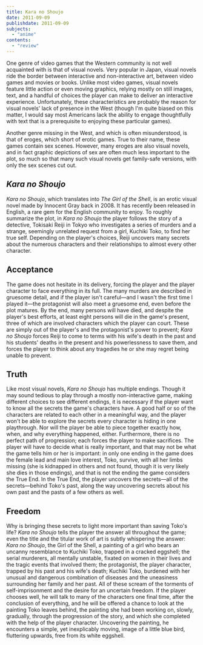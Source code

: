 ```yaml
---
title: Kara no Shoujo
date: 2011-09-09
publishdate: 2011-09-09
subjects:
  - "anime"
contents:
  - "review"
---
```


One genre of video games that the Western community is not well
acquainted with is that of visual novels.  Very popular in Japan, visual
novels ride the border between interactive and non-interactive art,
between video games and movies or books.  Unlike most video games,
visual novels feature little action or even moving graphics, relying
mostly on still images, text, and a handful of choices the player can
make to deliver an interactive experience.  Unfortunately, these
characteristics are probably the reason for visual novels' lack of
presence in the West (though I'm quite biased on this matter, I would
say most Americans lack the ability to engage thoughtfully with text
that is a prerequisite to enjoying these particular games).

Another genre missing in the West, and which is often misunderstood, is
that of eroges, which short of erotic games.  True to their name, these
games contain sex scenes.  However, many eroges are also visual novels,
and in fact graphic depictions of sex are often much less important to
the plot, so much so that many such visual novels get family-safe
versions, with only the sex scenes cut out.

## <i>Kara no Shoujo</i>

<i>Kara no Shoujo</i>, which translates into <i>The Girl of the
Shell</i>, is an erotic visual novel made by Innocent Gray back in 2008.
It has recently been released in English, a rare gem for the English
community to enjoy.  To roughly summarize the plot, in <i>Kara no
Shoujo</i> the player follows the story of a detective, Tokisaki Reiji
in Tokyo who investigates a series of murders and a strange, seemingly
unrelated request from a girl, Kuchiki Toko, to find her true self.
Depending on the player's choices, Reiji uncovers many secrets about the
numerous characters and their relationships to almost every other
character.

## Acceptance

The game does not hesitate in its delivery, forcing the player and the
player character to face everything in its full.  The many murders are
described in gruesome detail, and if the player isn't careful—and I
wasn't the first time I played it—the protagonist will also meet a
gruesome end, even before the plot matures.  By the end, many persons
will have died, and despite the player's best efforts, at least eight
persons will die in the game's present, three of which are involved
characters which the player can court.  These are simply out of the
player's and the protagonist's power to prevent; <i>Kara no Shoujo</i>
forces Reiji to come to terms with his wife's death in the past and his
students' deaths in the present and his powerlessness to save them, and
forces the player to think about any tragedies he or she may regret
being unable to prevent.

## Truth

Like most visual novels, <i>Kara no Shoujo</i> has multiple endings.
Though it may sound tedious to play through a mostly non-interactive
game, making different choices to see different endings, it is necessary
if the player want to know all the secrets the game's characters have.
A good half or so of the characters are related to each other in a
meaningful way, and the player won't be able to explore the secrets
every character is hiding in one playthrough.  Nor will the player be
able to piece together exactly how, when, and why everything happened,
either.  Furthermore, there is no perfect path of progression; each
forces the player to make sacrifices.  The player will have to decide
what is really important, and that may not be what the game tells him or
her is important: in only one ending in the game does the female lead
and main love interest, Toko, survive, with all her limbs missing (she
is kidnapped in others and not found, though it is very likely she dies
in those endings), and that is not the ending the game considers the
True End.  In the True End, the player uncovers the secrets—all of the
secrets—behind Toko's past, along the way uncovering secrets about his
own past and the pasts of a few others as well.

## Freedom

Why is bringing these secrets to light more important than saving Toko's
life?  <i>Kara no Shoujo</i> tells the player the answer all throughout
the game; even the title and the titular work of art is subtly
whispering the answer: <i>Kara no Shoujo</i>, the Girl of the Shell, a
painting of a girl who bears an uncanny resemblance to Kuchiki Toko,
trapped in a cracked eggshell; the serial murderers, all mentally
unstable, fixated on women in their lives and the tragic events that
involved them; the protagonist, the player character, trapped by his
past and his wife's death; Kuchiki Toko, burdened with her unusual and
dangerous combination of diseases and the uneasiness surrounding her
family and her past.  All of these scream of the torments of
self-imprisonment and the desire for an uncertain freedom.  If the
player chooses well, he will talk to many of the characters one final
time, after the conclusion of everything, and he will be offered a
chance to look at the painting Toko leaves behind, the painting she had
been working on, slowly, gradually, through the progression of the
story, and which she completed with the help of the player character.
Uncovering the painting, he encounters a simple, yet inexplicably
moving, image of a little blue bird, fluttering upwards, free from its
white eggshell.
